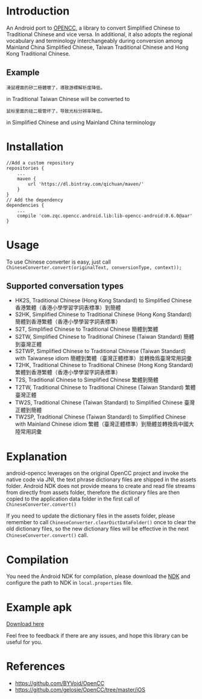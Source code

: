 # Introduction

An Android port to [OPENCC](https://github.com/BYVoid/OpenCC), a library to convert Simplified Chinese to Traditional Chinese and vice versa. In additional, it also adopts the regional vocabulary and terminology interchangeably during conversion among Mainland China Simplified Chinese, Taiwan Traditional Chinese and Hong Kong Traditional Chinese.

## Example
```
滑鼠裡面的矽二極體壞了，導致游標解析度降低。
``` 
in Traditional Taiwan Chinese
will be converted to 
```
鼠标里面的硅二极管坏了，导致光标分辨率降低。
```
in Simplified Chinese and using Mainland China terminology

# Installation
```
//Add a custom repository
repositories {
    ...
    maven {
        url 'https://dl.bintray.com/qichuan/maven/'
    }
}
// Add the dependency
dependencies {
    ...
    compile 'com.zqc.opencc.android.lib:lib-opencc-android:0.6.0@aar'
}
```

# Usage
To use Chinese converter is easy, just call `ChineseConverter.convert(originalText, conversionType, context));`

## Supported conversation types
- HK2S, Traditional Chinese (Hong Kong Standard) to Simplified Chinese 香港繁體（香港小學學習字詞表標準）到簡體
- S2HK, Simplified Chinese to Traditional Chinese (Hong Kong Standard) 簡體到香港繁體（香港小學學習字詞表標準）
- S2T, Simplified Chinese to Traditional Chinese 簡體到繁體
- S2TW, Simplified Chinese to Traditional Chinese (Taiwan Standard) 簡體到臺灣正體
- S2TWP, Simplified Chinese to Traditional Chinese (Taiwan Standard) with Taiwanese idiom 簡體到繁體（臺灣正體標準）並轉換爲臺灣常用詞彙
- T2HK, Traditional Chinese to Traditional Chinese (Hong Kong Standard) 繁體到香港繁體（香港小學學習字詞表標準）
- T2S, Traditional Chinese to Simplified Chinese 繁體到簡體
- T2TW, Traditional Chinese to Traditional Chinese (Taiwan Standard) 繁體臺灣正體
- TW2S, Traditional Chinese (Taiwan Standard) to Simplified Chinese 臺灣正體到簡體
- TW2SP, Traditional Chinese (Taiwan Standard) to Simplified Chinese with Mainland Chinese idiom 繁體（臺灣正體標準）到簡體並轉換爲中國大陸常用詞彙

# Explanation

android-opencc leverages on the original OpenCC project and invoke the native code via JNI, the text phrase dictionary files are shipped in the assets folder. Android NDK does not provide means to create and read file streams from directly from assets folder, therefore the dictionary files are then copied to the application data folder in the first call of `ChineseConverter.convert()`

If you need to update the dictionary files in the assets folder, please remember to call `ChineseConverter.clearDictDataFolder()` once to clear the old dictionary files, so the new dictionary files will be effective in the next `ChineseConverter.convert()` call.

# Compilation

You need the Android NDK for compilation, please download the [NDK](http://developer.android.com/ndk/downloads/index.html) and configure the path to NDK in `local.properties` file.

# Example apk

[Download here](https://www.dropbox.com/s/0qzcmchqf5hqyit/android-opencc-0.6.0.apk?dl=1)

Feel free to feedback if there are any issues, and hope this library can be useful for you.

# References
- https://github.com/BYVoid/OpenCC
- https://github.com/gelosie/OpenCC/tree/master/iOS
